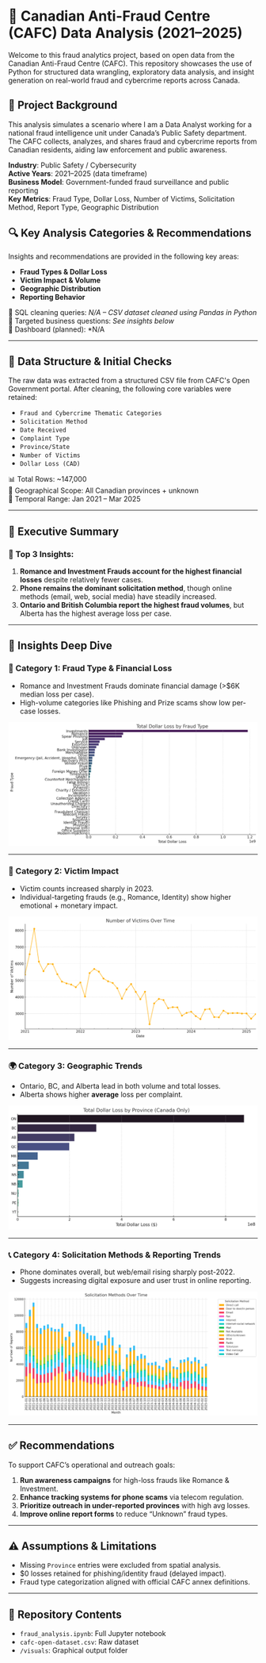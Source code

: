 
# 💼 Canadian Anti-Fraud Centre (CAFC) Data Analysis (2021–2025)

Welcome to this fraud analytics project, based on open data from the Canadian Anti-Fraud Centre (CAFC). This repository showcases the use of Python for structured data wrangling, exploratory data analysis, and insight generation on real-world fraud and cybercrime reports across Canada.

## 🏢 Project Background

This analysis simulates a scenario where I am a Data Analyst working for a national fraud intelligence unit under Canada’s Public Safety department. The CAFC collects, analyzes, and shares fraud and cybercrime reports from Canadian residents, aiding law enforcement and public awareness.

**Industry**: Public Safety / Cybersecurity  
**Active Years**: 2021–2025 (data timeframe)  
**Business Model**: Government-funded fraud surveillance and public reporting  
**Key Metrics**: Fraud Type, Dollar Loss, Number of Victims, Solicitation Method, Report Type, Geographic Distribution

## 🔍 Key Analysis Categories & Recommendations

Insights and recommendations are provided in the following key areas:

- **Fraud Types & Dollar Loss**
- **Victim Impact & Volume**
- **Geographic Distribution**
- **Reporting Behavior**

🔗 SQL cleaning queries: *N/A – CSV dataset cleaned using Pandas in Python*  
🔗 Targeted business questions: *See insights below*  
🔗 Dashboard (planned): *N/A

---

## 🧾 Data Structure & Initial Checks

The raw data was extracted from a structured CSV file from CAFC's Open Government portal. After cleaning, the following core variables were retained:

- `Fraud and Cybercrime Thematic Categories`
- `Solicitation Method`
- `Date Received`
- `Complaint Type`
- `Province/State`
- `Number of Victims`
- `Dollar Loss (CAD)`

📊 Total Rows: ~147,000  
📍 Geographical Scope: All Canadian provinces + unknown  
📅 Temporal Range: Jan 2021 – Mar 2025

---

## 📌 Executive Summary

### 🧠 Top 3 Insights:
1. **Romance and Investment Frauds account for the highest financial losses** despite relatively fewer cases.
2. **Phone remains the dominant solicitation method**, though online methods (email, web, social media) have steadily increased.
3. **Ontario and British Columbia report the highest fraud volumes**, but Alberta has the highest average loss per case.

---

## 🔎 Insights Deep Dive

### 📂 Category 1: Fraud Type & Financial Loss
- Romance and Investment Frauds dominate financial damage (>$6K median loss per case).
- High-volume categories like Phishing and Prize scams show low per-case losses.

![Loss by Fraud Type](visuals/chart_total_loss_by_fraud_type.png)

---

### 👥 Category 2: Victim Impact
- Victim counts increased sharply in 2023.
- Individual-targeting frauds (e.g., Romance, Identity) show higher emotional + monetary impact.

![Victims Over Time](visuals/chart_victims_over_time.png)

---

### 🌍 Category 3: Geographic Trends
- Ontario, BC, and Alberta lead in both volume and total losses.
- Alberta shows higher **average** loss per complaint.

![Loss by Province](visuals/chart_loss_by_province.png)

---

### 📞 Category 4: Solicitation Methods & Reporting Trends
- Phone dominates overall, but web/email rising sharply post-2022.
- Suggests increasing digital exposure and user trust in online reporting.

![Solicitation Trends](visuals/chart_solicitation_methods_over_time.png)

---

## ✅ Recommendations

To support CAFC’s operational and outreach goals:
1. **Run awareness campaigns** for high-loss frauds like Romance & Investment.
2. **Enhance tracking systems for phone scams** via telecom regulation.
3. **Prioritize outreach in under-reported provinces** with high avg losses.
4. **Improve online report forms** to reduce “Unknown” fraud types.

---

## ⚠️ Assumptions & Limitations

- Missing `Province` entries were excluded from spatial analysis.
- $0 losses retained for phishing/identity fraud (delayed impact).
- Fraud type categorization aligned with official CAFC annex definitions.

---

## 📁 Repository Contents

- `fraud_analysis.ipynb`: Full Jupyter notebook
- `cafc-open-dataset.csv`: Raw dataset
- `/visuals`: Graphical output folder
